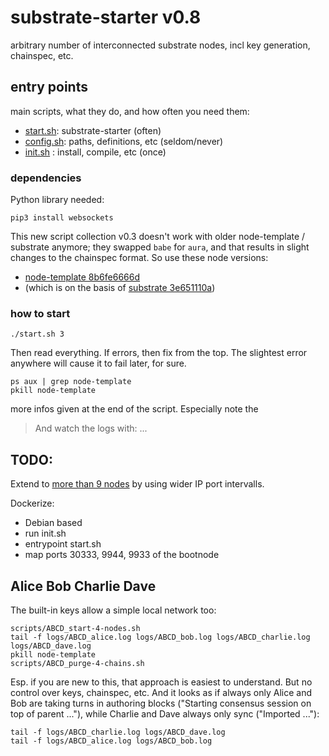 # substrate-starter v0.8

arbitrary number of interconnected substrate nodes, incl key generation, chainspec, etc.

## entry points
main scripts, what they do, and how often you need them:

* [start.sh](start.sh): substrate-starter (often)
* [config.sh](config.sh): paths, definitions, etc (seldom/never)
* [init.sh](init.sh) : install, compile, etc (once)

### dependencies

Python library needed:

    pip3 install websockets

This new script collection v0.3 doesn't work with older node-template / substrate anymore; they swapped `babe` for `aura`, and that results in slight changes to the chainspec format. So use these node versions:

* [node-template 8b6fe6666d](https://github.com/substrate-developer-hub/substrate-node-template/tree/8b6fe6666d589486dd541663a32ffd98f2e21d74)
* (which is on the basis of [substrate 3e651110a](https://github.com/paritytech/substrate/tree/3e651110aa06aa835790df63410a29676243fc54))

### how to start

    ./start.sh 3
    
Then read everything. If errors, then fix from the top. The slightest error anywhere will cause it to fail later, for sure.

    ps aux | grep node-template
    pkill node-template
    
more infos given at the end of the script. Especially note the

> And watch the logs with: ...

## TODO:
Extend to [more than 9 nodes](https://gitlab.com/andreaskrueger/substrate-starter/-/blob/e6ea5bbdb278d2a2dfa682595f10a7944611f84e/config.sh#L49-56) by using wider IP port intervalls.

Dockerize:

* Debian based
* run init.sh
* entrypoint start.sh
* map ports 30333, 9944, 9933 of the bootnode


## Alice Bob Charlie Dave
The built-in keys allow a simple local network too:

```
scripts/ABCD_start-4-nodes.sh
tail -f logs/ABCD_alice.log logs/ABCD_bob.log logs/ABCD_charlie.log logs/ABCD_dave.log
pkill node-template
scripts/ABCD_purge-4-chains.sh
```
Esp. if you are new to this, that approach is easiest to understand. But no control over keys, chainspec, etc. And it looks as if always only Alice and Bob are taking turns in authoring blocks ("Starting consensus session on top of parent ..."), while Charlie and Dave always only sync ("Imported ..."):

```
tail -f logs/ABCD_charlie.log logs/ABCD_dave.log
tail -f logs/ABCD_alice.log logs/ABCD_bob.log
```